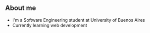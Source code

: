 ## About me

- I'm a Software Engineering student at University of Buenos Aires
- Currently learning web development

